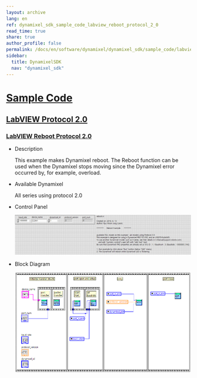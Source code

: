 ```yaml
---
layout: archive
lang: en
ref: dynamixel_sdk_sample_code_labview_reboot_protocol_2_0
read_time: true
share: true
author_profile: false
permalink: /docs/en/software/dynamixel/dynamixel_sdk/sample_code/labview_reboot_protocol_2_0/
sidebar:
  title: DynamixelSDK
  nav: "dynamixel_sdk"
---
```


<div style="counter-reset: h1 3"></div>
<div style="counter-reset: h2 21"></div>
<div style="counter-reset: h3 7"></div>

# [Sample Code](#sample-code)

## [LabVIEW Protocol 2.0](#labview-protocol-20)

### [LabVIEW Reboot Protocol 2.0](#labview-reboot-protocol-20)

- Description

  This example makes Dynamixel reboot. The Reboot function can be used when the Dynamixel stops moving since the Dynamixel error occurred by, for example, overload.

- Available Dynamixel

  All series using protocol 2.0

- Control Panel

  ![](/assets/images/sw/sdk/dynamixel_sdk/library_setup/labview/windows/sample_code/reboot2/reboot2.png)

- Block Diagram

  ![](/assets/images/sw/sdk/dynamixel_sdk/library_setup/labview/windows/sample_code/reboot2/block_diagram.png)
